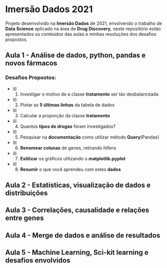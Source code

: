 # Imersão Dados 2021
Projeto desenvolvido na **Imersão Dados** de 2021, envolvendo o trabalho de **Data Science** aplicado na área de **Drug Discovery**, neste repositório estão apresentados os conteúdos das aulas e minhas resoluções dos desafios propostos.
## Aula 1 - Análise de dados, python, pandas e novos fármacos
### Desafios Propostos:
- [x] 1. Investigar o motivo de a classe **tratamento** ser tão desbalanceada
- [x] 2. Plotar as **5 últimas linhas** da tabela de dados
- [x] 3. Calcular a proporção da classe **tratamento**
- [x] 4. Quantos **tipos de drogas** foram investigados?
- [x] 5. Pesquisar na **documentação** como utilizar método **Query**(Pandas)
- [x] 6. **Renomear colunas** de genes, retirando hifens
- [x] 7. **Estilizar** os gráficos utilizando o **matplotlib.pyplot**
- [x] 8. **Resumir** o que você aprendeu com estes **dados**
## Aula 2 - Estatísticas, visualização de dados e distribuições

## Aula 3 - Correlações, causalidade e relações entre genes

## Aula 4 - Merge de dados e análise de resultados

## Aula 5 - Machine Learning, Sci-kit learning e desafios envolvidos
